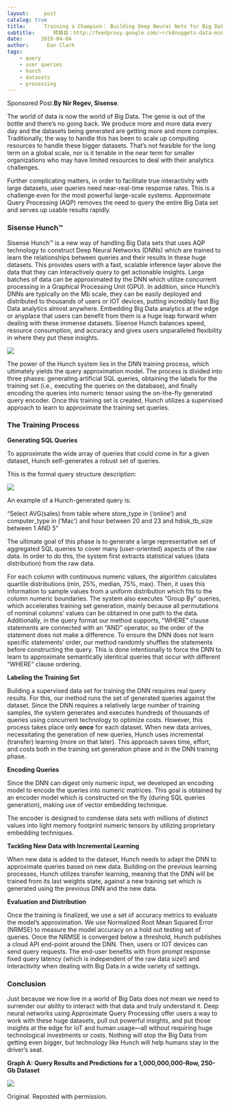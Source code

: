 ```yaml
---
layout:     post
catalog: true
title:      Training a Champion： Building Deep Neural Nets for Big Data Analytics
subtitle:      转载自：http://feedproxy.google.com/~r/kdnuggets-data-mining-analytics/~3/hwS67gJZsac/sisense-deep-neural-nets-big-data-analytics.html
date:      2019-04-04
author:      Dan Clark
tags:
    - query
    - user queries
    - hunch
    - datasets
    - processing
---
```


Sponsored Post.**By Nir Regev, Sisense**.

The world of data is now the world of Big Data. The genie is out of the bottle and there’s no going back. We produce more and more data every day and the datasets being generated are getting more and more complex. Traditionally, the way to handle this has been to scale up computing resources to handle these bigger datasets. That’s not feasible for the long term on a global scale, nor is it tenable in the near term for smaller organizations who may have limited resources to deal with their analytics challenges.

Further complicating matters, in order to facilitate true interactivity with large datasets, user queries need near-real-time response rates. This is a challenge even for the most powerful large-scale systems. Approximate Query Processing (AQP) removes the need to query the entire Big Data set and serves up usable results rapidly.

### Sisense Hunch™

Sisense Hunch™ is a new way of handling Big Data sets that uses AQP technology to construct Deep Neural Networks (DNNs) which are trained to learn the relationships between queries and their results in these huge datasets. This provides users with a fast, scalable inference layer above the data that they can interactively query to get actionable insights. Large batches of data can be approximated by the DNN which utilize concurrent processing in a Graphical Processing Unit (GPU). In addition, since Hunch’s DNNs are typically on the Mb scale, they can be easily deployed and distributed to thousands of users or IOT devices, putting incredibly fast Big Data analytics almost anywhere. Embedding Big Data analytics at the edge or anyplace that users can benefit from them is a huge leap forward when dealing with these immense datasets. Sisense Hunch balances speed, resource consumption, and accuracy and gives users unparalleled flexibility in where they put these insights.

![](https://cdn.sisense.com/wp-content/uploads/Blog-banner_-770-x-250-770x250.png)


The power of the Hunch system lies in the DNN training process, which ultimately yields the query approximation model. The process is divided into three phases: generating artificial SQL queries, obtaining the labels for the training set (i.e., executing the queries on the database), and finally encoding the queries into numeric tensor using the on-the-fly generated query encoder. Once this training set is created, Hunch utilizes a supervised approach to learn to approximate the training set queries.

### The Training Process

**Generating SQL Queries**

To approximate the wide array of queries that could come in for a given dataset, Hunch self-generates a robust set of queries.

This is the formal query structure description:

![](https://cdn.sisense.com/wp-content/uploads/image12-770x491.png)


An example of a Hunch-generated query is:

“Select AVG(sales) from table where store_type in (‘online’) and computer_type in (‘Mac’) and hour between 20 and 23 and hdisk_tb_size between 1 AND 5”

The ultimate goal of this phase is to generate a large representative set of aggregated SQL queries to cover many (user-oriented) aspects of the raw data. In order to do this, the system first extracts statistical values (data distribution) from the raw data.

For each column with continuous numeric values, the algorithm calculates quartile distributions (min, 25%, median, 75%, max). Then, it uses this information to sample values from a uniform distribution which fits to the column numeric boundaries. The system also executes “Group By” queries, which accelerates training set generation, mainly because all permutations of nominal columns’ values can be obtained in one path to the data. Additionally, in the query format our method supports, “WHERE” clause statements are connected with an “AND” operator, so the order of the statement does not make a difference. To ensure the DNN does not learn specific statements’ order, our method randomly shuffles the statements before constructing the query. This is done intentionally to force the DNN to learn to approximate semantically identical queries that occur with different “WHERE” clause ordering.

**Labeling the Training Set**

Building a supervised data set for training the DNN requires real query results. For this, our method runs the set of generated queries against the dataset. Since the DNN requires a relatively large number of training samples, the system generates and executes hundreds of thousands of queries using concurrent technology to optimize costs. However, this process takes place only **once** for each dataset. When new data arrives, necessitating the generation of new queries, Hunch uses incremental (transfer) learning (more on that later). This approach saves time, effort, and costs both in the training set generation phase and in the DNN training phase.

**Encoding Queries**

Since the DNN can digest only numeric input, we developed an encoding model to encode the queries into numeric matrices. This goal is obtained by an encoder model which is constructed on the fly (during SQL queries generation), making use of vector embedding technique.

The encoder is designed to condense data sets with millions of distinct values into light memory footprint numeric tensors by utilizing proprietary embedding techniques.

**Tackling New Data with Incremental Learning**

When new data is added to the dataset, Hunch needs to adapt the DNN to approximate queries based on new data. Building on the previous learning processes, Hunch utilizes transfer learning, meaning that the DNN will be trained from its last weights state, against a new training set which is generated using the previous DNN and the new data.

**Evaluation and Distribution**

Once the training is finalized, we use a set of accuracy metrics to evaluate the model’s approximation. We use Normalized Root Mean Squared Error (NRMSE) to measure the model accuracy on a hold out testing set of queries. Once the NRMSE is converged below a threshold, Hunch publishes a cloud API end-point around the DNN. Then, users or IOT devices can send query requests. The end-user benefits with from prompt response fixed query latency (which is independent of the raw data size!) and interactivity when dealing with Big Data in a wide variety of settings.

### Conclusion

Just because we now live in a world of Big Data does not mean we need to surrender our ability to interact with that data and truly understand it. Deep neural networks using Approximate Query Processing offer users a way to work with these huge datasets, pull out powerful insights, and put those insights at the edge for IoT and human usage—all without requiring huge technological investments or costs. Nothing will stop the Big Data from getting even bigger, but technology like Hunch will help humans stay in the driver’s seat.

**Graph A: Query Results and Predictions for a 1,000,000,000-Row, 250-Gb Dataset**

![](https://cdn.sisense.com/wp-content/uploads/validation_graph-770x433.png)


Original. Reposted with permission.

